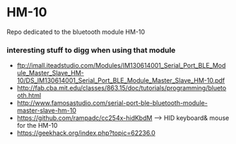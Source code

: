 # HM-10
Repo dedicated to the bluetooth module HM-10

### interesting stuff to digg when using that module
- ftp://imall.iteadstudio.com/Modules/IM130614001_Serial_Port_BLE_Module_Master_Slave_HM-10/DS_IM130614001_Serial_Port_BLE_Module_Master_Slave_HM-10.pdf
- http://fab.cba.mit.edu/classes/863.15/doc/tutorials/programming/bluetooth.html
- http://www.famosastudio.com/serial-port-ble-bluetooth-module-master-slave-hm-10
- https://github.com/rampadc/cc254x-hidKbdM --> HID keyboard& mouse for the HM-10
- https://geekhack.org/index.php?topic=62236.0
